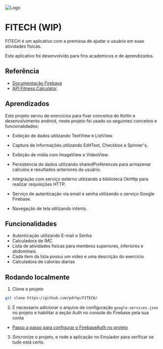 
![Logo](https://i.imgur.com/K85Fw7J.png)


# FITECH (WIP)

FITECH é um aplicativo com a premissa de ajudar o usuário em suas atividades fisicas.

Este aplicativo foi desenvolvido para fins academicos e de aprendizados.

## Referência

 - [Documentação Firebase](https://firebase.google.com/docs?hl=pt-br)
 - [API Fitness Calculator](https://rapidapi.com/malaaddincelik/api/fitness-calculator/details)


## Aprendizados

Este projeto serviu de exercicios para fixar conceitos do Kotlin e desenvolvimento android, neste projeto foi usado os seguintes conceitos e funcionalidades:

- Exibição de dados utilizando TextView e ListView.

- Captura de informações utilizando EditText, Checkbox e Spinner's.

- Exibição de mídia com ImageView e VideoView.

- Persistencia de dados utilizando sharedPreferences para armazenar calculos e resultados anteriores do usuário.

- Integração com serviço externo utilizando a biblioteca OkHttp para realizar requisições HTTP. 

- Serviço de autenticação via email e senha utilizando o serviço Google Firebase.

- Navegação de tela utilizando intents.
## Funcionalidades

- Autenticação utilizando E-mail e Senha
- Calculadora de IMC
- Lista de atividades fisicas para membros superiores, inferiores e abdominais.
- Cada item da lista possui um video e uma descrição do exercicio
- Calculadora de calorias diarias



## Rodando localmente

1. Clone o projeto

```bash
git clone https://github.com/pdrhp/FITECH/
```

2. É necessario adicionar o arquivo de configuração `google-services.json` no projeto e habilitar a seção Auth no console do Firebase pela sua conta

- [Passo a passo para configurar o FirebaseAuth no projeto](https://firebase.google.com/docs/auth/android/password-auth?hl=pt-br#before_you_begin)

3. Sincronize o projeto, e rode a aplicação no Emulador para verificar se tudo está certo.



